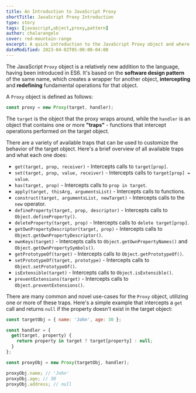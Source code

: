 ```yaml
---
title: An Introduction to JavaScript Proxy
shortTitle: JavaScript Proxy Introduction
type: story
tags: [javascript,object,proxy,pattern]
author: chalarangelo
cover: red-mountain-range
excerpt: A quick introduction to the JavaScript Proxy object and where it can be used.
dateModified: 2023-04-02T05:00:00-04:00
---
```


The JavaScript `Proxy` object is a relatively new addition to the language, having been introduced in ES6. It's based on the **software design pattern** of the same name, which creates a wrapper for another object, **intercepting** and **redefining** fundamental operations for that object.

A `Proxy` object is defined as follows:

```js
const proxy = new Proxy(target, handler);
```

The `target` is the object that the proxy wraps around, while the `handler` is an object that contains one or more **"traps"** - functions that intercept operations performed on the target object.

There are a variety of available traps that can be used to customize the behavior of the target object. Here's a brief overview of all available traps and what each one does:

- `get(target, prop, receiver)` - Intercepts calls to `target[prop]`.
- `set(target, prop, value, receiver)` - Intercepts calls to `target[prop] = value`.
- `has(target, prop)` - Intercepts calls to `prop in target`.
- `apply(target, thisArg, argumentsList)` - Intercepts calls to functions.
- `construct(target, argumentsList, newTarget)` - Intercepts calls to the `new` operator.
- `defineProperty(target, prop, descriptor)` - Intercepts calls to `Object.defineProperty()`.
- `deleteProperty(target, prop)` - Intercepts calls to `delete target[prop]`.
- `getOwnPropertyDescriptor(target, prop)` - Intercepts calls to `Object.getOwnPropertyDescriptor()`.
- `ownKeys(target)` - Intercepts calls to `Object.getOwnPropertyNames()` and `Object.getOwnPropertySymbols()`.
- `getPrototypeOf(target)` - Intercepts calls to `Object.getPrototypeOf()`.
- `setPrototypeOf(target, prototype)` - Intercepts calls to `Object.setPrototypeOf()`.
- `isExtensible(target)` - Intercepts calls to `Object.isExtensible()`.
- `preventExtensions(target)` - Intercepts calls to `Object.preventExtensions()`.

There are many common and novel use-cases for the `Proxy` object, utilizing one or more of these traps. Here's a simple example that intercepts a `get` call and returns `null` if the property doesn't exist in the target object:

```js
const targetObj = { name: 'John', age: 30 };

const handler = {
  get(target, property) {
    return property in target ? target[property] : null;
  }
};

const proxyObj = new Proxy(targetObj, handler);

proxyObj.name; // 'John'
proxyObj.age; // 30
proxyObj.address; // null
```
